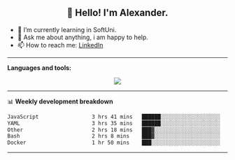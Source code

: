 <h2 align="center">👋 Hello! I'm Alexander.</h2>

-   🌱 I’m currently learning in SoftUni.
-   💬 Ask me about anything, i am happy to help.
-   📫 How to reach me: [LinkedIn](www.linkedin.com/in/aleksandar-petrov-b24021261)

---

**Languages and tools:**

<p align="center">
  <a href="https://skillicons.dev">
    <img src="https://skillicons.dev/icons?i=js,python,django,react,docker,cloudflare,html,css,sass,tailwind,git,postgres,aws" />
  </a>
</p>

---

📊 **Weekly development breakdown**

<!--START_SECTION:waka-->

```txt
JavaScript                 3 hrs 41 mins   ██████░░░░░░░░░░░░░░░░░░░   24.30 %
YAML                       3 hrs 35 mins   ██████░░░░░░░░░░░░░░░░░░░   23.69 %
Other                      2 hrs 18 mins   ███▓░░░░░░░░░░░░░░░░░░░░░   15.21 %
Bash                       2 hrs 8 mins    ███▓░░░░░░░░░░░░░░░░░░░░░   14.17 %
Docker                     1 hr 50 mins    ███░░░░░░░░░░░░░░░░░░░░░░   12.18 %
```

<!--END_SECTION:waka-->

---

